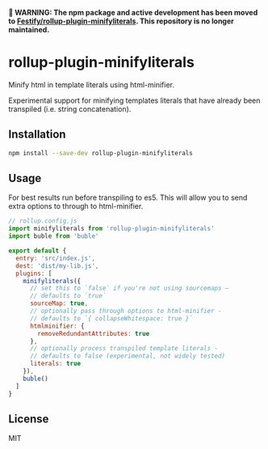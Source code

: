 **:rotating_light: WARNING: The npm package and active development has been moved to [Festify/rollup-plugin-minifyliterals](https://github.com/Festify/rollup-plugin-minifyliterals). This repository is no longer maintained.**

# rollup-plugin-minifyliterals

Minify html in template literals using html-minifier.

Experimental support for minifying templates literals that have already been transpiled (i.e. string concatenation).


## Installation

```sh
npm install --save-dev rollup-plugin-minifyliterals
```


## Usage

For best results run before transpiling to es5. This will allow you to send
extra options to through to html-minifier.


```js
// rollup.config.js
import minifyliterals from 'rollup-plugin-minifyliterals'
import buble from 'buble'

export default {
  entry: 'src/index.js',
  dest: 'dist/my-lib.js',
  plugins: [
    minifyliterals({
      // set this to `false` if you're not using sourcemaps –
      // defaults to `true`
      sourceMap: true,
      // optionally pass through options to html-minifier -
      // defaults to `{ collapseWhitespace: true }`
      htmlminifier: {
        removeRedundantAttributes: true
      },
      // optionally process transpiled template literals -
      // defaults to false (experimental, not widely tested)
      literals: true
    }),
    buble()
  ]
}

```


## License

MIT
